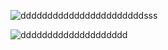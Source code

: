 
![dddddddddddddddddddddddsss](https://user-images.githubusercontent.com/67005999/114758906-50fb8380-9d7f-11eb-988b-baee635b0261.JPG)

![dddddddddddddddddddd](https://user-images.githubusercontent.com/67005999/114758920-5527a100-9d7f-11eb-8c1e-3549244bbc86.JPG)
